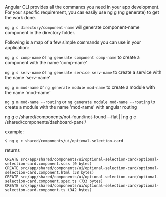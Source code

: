 <!-- https://stackoverflow.com/questions/46851399/how-to-generate-components-in-a-specific-folder-with-angular-cli -->
<!-- https://stackoverflow.com/a/58485993/10569815 -->

Angular CLI provides all the commands you need in your app development. For your specific requirement, you can easily use ng g (ng generate) to get the work done.

`ng g c directory/component-name` will generate component-name component in the directory folder.

Following is a map of a few simple commands you can use in your application:

`ng g c comp-name` or `ng generate component comp-name` to create a component with the name 'comp-name'

`ng g s serv-name` or `ng generate service serv-name` to create a service with the name 'serv-name'

`ng g m mod-name` or `ng generate module mod-name` to create a module with the name 'mod-name'

`ng g m mod-name --routing` or `ng generate module mod-name --routing` to create a module with the name 'mod-name' with angular routing

ng g c /shared/components/not-found/not-found --flat || ng g c /shared/components/dashboard-panel/

example:

```shell
$ ng g c shared/components/ui/optional-selection-card
```

returns

```shell
CREATE src/app/shared/components/ui/optional-selection-card/optional-selection-card.component.scss (0 bytes)
CREATE src/app/shared/components/ui/optional-selection-card/optional-selection-card.component.html (38 bytes)
CREATE src/app/shared/components/ui/optional-selection-card/optional-selection-card.component.spec.ts (733 bytes)
CREATE src/app/shared/components/ui/optional-selection-card/optional-selection-card.component.ts (342 bytes)
```
